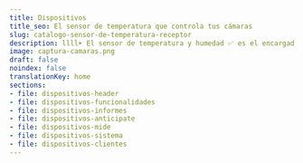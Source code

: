 ```yaml
---
title: Dispositivos
title_seo: El sensor de temperatura que controla tus cámaras
slug: catalogo-sensor-de-temperatura-receptor
description: llll➤ El sensor de temperatura y humedad ✅ es el encargado de medir en tiempo real las condiciones ambientales de tu cámara frigorífica.
image: captura-camaras.png
draft: false
noindex: false
translationKey: home
sections:
- file: dispositivos-header
- file: dispositivos-funcionalidades
- file: dispositivos-informes
- file: dispositivos-anticipate
- file: dispositivos-mide
- file: dispositivos-sistema
- file: dispositivos-clientes
---
```

